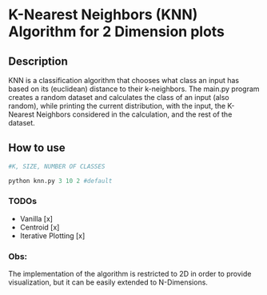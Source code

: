# K-Nearest Neighbors (KNN) Algorithm for 2 Dimension plots

## Description
KNN is a classification algorithm that chooses what class an input has based on its (euclidean) distance to their k-neighbors.
The main.py program creates a random dataset and calculates the class of an input (also random), while printing the current distribution, with the input, the K-Nearest Neighbors considered in the calculation, and the rest of the dataset.

## How to use
```python
#K, SIZE, NUMBER OF CLASSES

python knn.py 3 10 2 #default
```

### TODOs
* Vanilla [x]
* Centroid [x]
* Iterative Plotting [x]

### Obs: 
The implementation of the algorithm is restricted to 2D in order to provide visualization, but it can be easily extended to N-Dimensions.
